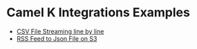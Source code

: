 # Camel K Integrations Examples

* [CSV File Streaming line by line](./csv-streaming/README.md)
* [RSS Feed to Json File on S3](./rss-feed-to-s3-json/README.md)
